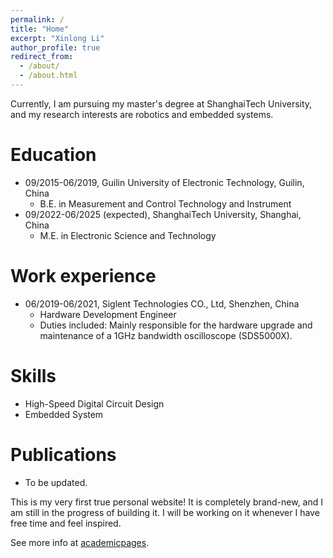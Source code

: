 ```yaml
---
permalink: /
title: "Home"
excerpt: "Xinlong Li"
author_profile: true
redirect_from: 
  - /about/
  - /about.html
---
```


Currently, I am pursuing my master's degree at ShanghaiTech University, and my research interests are robotics and embedded systems.

Education
======
* 09/2015-06/2019, Guilin University of Electronic Technology, Guilin, China
  * B.E. in Measurement and Control Technology and Instrument
* 09/2022-06/2025 (expected), ShanghaiTech University, Shanghai, China
  * M.E. in Electronic Science and Technology

Work experience
======
* 06/2019-06/2021, Siglent Technologies CO., Ltd, Shenzhen, China
  * Hardware Development Engineer
  * Duties included: Mainly responsible for the hardware upgrade and maintenance of a 1GHz bandwidth oscilloscope
(SDS5000X).

Skills
======
* High-Speed Digital Circuit Design
* Embedded System

Publications
======
* To be updated.

  

This is my very first true personal website! It is completely brand-new, and I am still in the progress of building it. I will be working on it whenever I have free time and feel inspired.

See more info at [academicpages](https://academicpages.github.io/). 